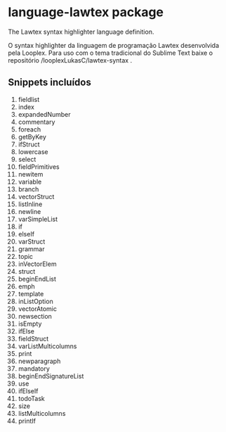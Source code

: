 # language-lawtex package

The Lawtex syntax highlighter language definition.

O syntax highlighter da linguagem de programação Lawtex desenvolvida pela Looplex. Para uso com o tema tradicional do Sublime Text baixe o repositório /looplexLukasC/lawtex-syntax .


## Snippets incluídos

1. fieldlist
2. index
3. expandedNumber
4. commentary
5. foreach
6. getByKey
7. ifStruct
8. lowercase
9. select
10. fieldPrimitives
11. newitem
12. variable
13. branch
14. vectorStruct
15. listInline
16. newline
17. varSimpleList
18. if
19. elseIf
20. varStruct
21. grammar
22. topic
23. inVectorElem
24. struct
25. beginEndList
26. emph
27. template
28. inListOption
29. vectorAtomic
30. newsection
31. isEmpty
32. ifElse
33. fieldStruct
34. varListMulticolumns
35. print
36. newparagraph
37. mandatory
38. beginEndSignatureList
39. use
40. ifElseIf
41. todoTask
42. size
43. listMulticolumns
44. printIf